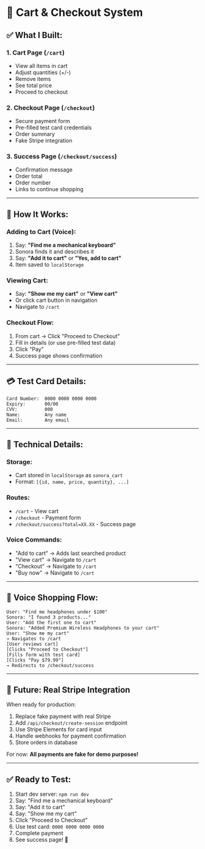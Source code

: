 # 🛒 Cart & Checkout System

## ✅ What I Built:

### 1. **Cart Page** (`/cart`)
- View all items in cart
- Adjust quantities (+/-)
- Remove items
- See total price
- Proceed to checkout

### 2. **Checkout Page** (`/checkout`)
- Secure payment form
- Pre-filled test card credentials
- Order summary
- Fake Stripe integration

### 3. **Success Page** (`/checkout/success`)
- Confirmation message
- Order total
- Order number
- Links to continue shopping

---

## 🎯 How It Works:

### Adding to Cart (Voice):
1. Say: **"Find me a mechanical keyboard"**
2. Sonora finds it and describes it
3. Say: **"Add it to cart"** or **"Yes, add to cart"**
4. Item saved to `localStorage`

### Viewing Cart:
- Say: **"Show me my cart"** or **"View cart"**
- Or click cart button in navigation
- Navigate to `/cart`

### Checkout Flow:
1. From cart → Click "Proceed to Checkout"
2. Fill in details (or use pre-filled test data)
3. Click "Pay"
4. Success page shows confirmation

---

## 💳 Test Card Details:

```
Card Number:  0000 0000 0000 0000
Expiry:       00/00
CVV:          000
Name:         Any name
Email:        Any email
```

---

## 🔧 Technical Details:

### Storage:
- Cart stored in `localStorage` as `sonora_cart`
- Format: `[{id, name, price, quantity}, ...]`

### Routes:
- `/cart` - View cart
- `/checkout` - Payment form
- `/checkout/success?total=XX.XX` - Success page

### Voice Commands:
- "Add to cart" → Adds last searched product
- "View cart" → Navigate to `/cart`
- "Checkout" → Navigate to `/cart` 
- "Buy now" → Navigate to `/cart`

---

## 🎤 Voice Shopping Flow:

```
User: "Find me headphones under $100"
Sonora: "I found 3 products..."
User: "Add the first one to cart"
Sonora: "Added Premium Wireless Headphones to your cart"
User: "Show me my cart"
→ Navigates to /cart
[User reviews cart]
[Clicks "Proceed to Checkout"]
[Fills form with test card]
[Clicks "Pay $79.99"]
→ Redirects to /checkout/success
```

---

## 🚀 Future: Real Stripe Integration

When ready for production:

1. Replace fake payment with real Stripe
2. Add `/api/checkout/create-session` endpoint
3. Use Stripe Elements for card input
4. Handle webhooks for payment confirmation
5. Store orders in database

For now: **All payments are fake for demo purposes!**

---

## ✅ Ready to Test:

1. Start dev server: `npm run dev`
2. Say: "Find me a mechanical keyboard"
3. Say: "Add it to cart"
4. Say: "Show me my cart"
5. Click "Proceed to Checkout"
6. Use test card: `0000 0000 0000 0000`
7. Complete payment
8. See success page! 🎉
